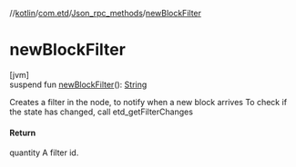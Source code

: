 //[kotlin](../../../index.md)/[com.etd](../index.md)/[Json_rpc_methods](index.md)/[newBlockFilter](new-block-filter.md)

# newBlockFilter

[jvm]\
suspend fun [newBlockFilter](new-block-filter.md)(): [String](https://kotlinlang.org/api/latest/jvm/stdlib/kotlin/-string/index.html)

Creates a filter in the node, to notify when a new block arrives To check if the state has changed, call etd_getFilterChanges

#### Return

quantity A filter id.
